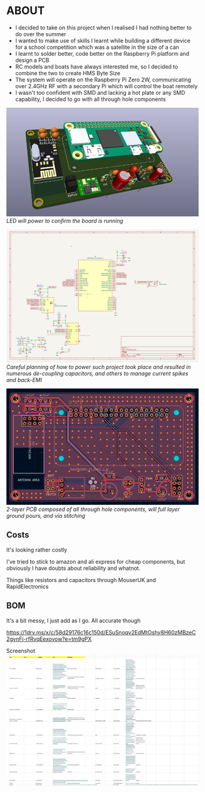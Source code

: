 # ABOUT

- I decided to take on this project when I realised I had nothing better to do over the summer
- I wanted to make use of skills I learnt while building a different device for a school competition which was a satellite in the size of a can
- I learnt to solder better, code better on the Raspberry Pi platform and design a PCB
- RC models and boats have always interested me, so I decided to combine the two to create HMS Byte Size
- The system will operate on the Raspberry Pi Zero 2W, communicating over 2.4GHz RF with a secondary Pi which will control the boat remotely
- I wasn't too confident with SMD and lacking a hot plate or any SMD capability, I decided to go with all through hole components

![3Dview](/img/3Dview1806.png)
_LED will power to confirm the board is running_

![schem](/img/schematic.png)
_Careful planning of how to power such project took place and resulted in numerous de-coupling capacitors, and others to manage current spikes and back-EMI_

![pcb](/img/pcb1806.png)
_2-layer PCB composed of all through hole components, will full layer ground pours, and via stitching_

## Costs
It's looking rather costly

I've tried to stick to amazon and ali express for cheap components, but obviously I have doubts about reliability and whatnot.

Things like resistors and capacitors through MouserUK and RapidElectronics

## BOM


It's a bit messy, I just add as I go. All accurate though

https://1drv.ms/x/c/58d29176c16c150d/ESuSnoqv2EdMtOshy8H60zMBzeC2gvnFj-rfRvqEexovow?e=tm9gPX

Screenshot
![BOM](/img/BOMimg.png)